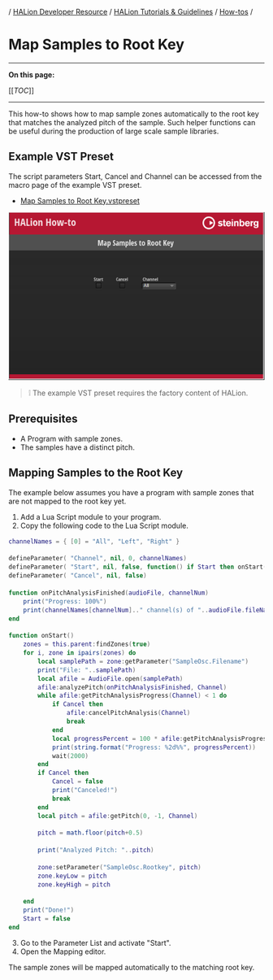 / [HALion Developer Resource](../../HALion-Developer-Resource.md) / [HALion Tutorials & Guidelines](./HALion-Tutorials-Guidelines.md) / [How-tos](./How-tos.md) /

# Map Samples to Root Key

---

**On this page:**

[[_TOC_]]

---

This how-to shows how to map sample zones automatically to the root key that matches the analyzed pitch of the sample. Such helper functions can be useful during the production of large scale sample libraries.

## Example VST Preset

The script parameters Start, Cancel and Channel can be accessed from the macro page of the example VST preset.

* [Map Samples to Root Key.vstpreset](../vstpresets/Map%20Samples%20to%20Root%20Key.vstpreset)

![Map Samples to Root Key](../images/Map-Samples-to-Root-Key.png)

>&#10069; The example VST preset requires the factory content of HALion.

## Prerequisites

* A Program with sample zones.
* The samples have a distinct pitch.

## Mapping Samples to the Root Key

The example below assumes you have a program with sample zones that are not mapped to the root key yet. 

<ol start = "1"><li>Add a Lua Script module to your program.</li><li>Copy the following code to the Lua Script module.</li></ol>

```lua
channelNames = { [0] = "All", "Left", "Right" }
 
defineParameter( "Channel", nil, 0, channelNames)
defineParameter( "Start", nil, false, function() if Start then onStart() end end)
defineParameter( "Cancel", nil, false)
 
function onPitchAnalysisFinished(audioFile, channelNum)
    print("Progress: 100%")
    print(channelNames[channelNum].." channel(s) of "..audioFile.fileName.." analyzed.")
end
 
function onStart()
    zones = this.parent:findZones(true)
    for i, zone in ipairs(zones) do
        local samplePath = zone:getParameter("SampleOsc.Filename")
        print("File: "..samplePath)
        local afile = AudioFile.open(samplePath)
        afile:analyzePitch(onPitchAnalysisFinished, Channel)
        while afile:getPitchAnalysisProgress(Channel) < 1 do
            if Cancel then
                afile:cancelPitchAnalysis(Channel)
                break
            end
            local progressPercent = 100 * afile:getPitchAnalysisProgress(Channel)
            print(string.format("Progress: %2d%%", progressPercent))
            wait(2000)
        end
        if Cancel then
            Cancel = false
            print("Canceled!")
            break
        end
        local pitch = afile:getPitch(0, -1, Channel)
 
        pitch = math.floor(pitch+0.5)
         
        print("Analyzed Pitch: "..pitch)
 
        zone:setParameter("SampleOsc.Rootkey", pitch)
        zone.keyLow = pitch
        zone.keyHigh = pitch
 
    end
    print("Done!")
    Start = false
end
```
<ol start = "3"><li>Go to the Parameter List and activate "Start".</li><li>Open the Mapping editor.</li></ol>

The sample zones will be mapped automatically to the matching root key.
